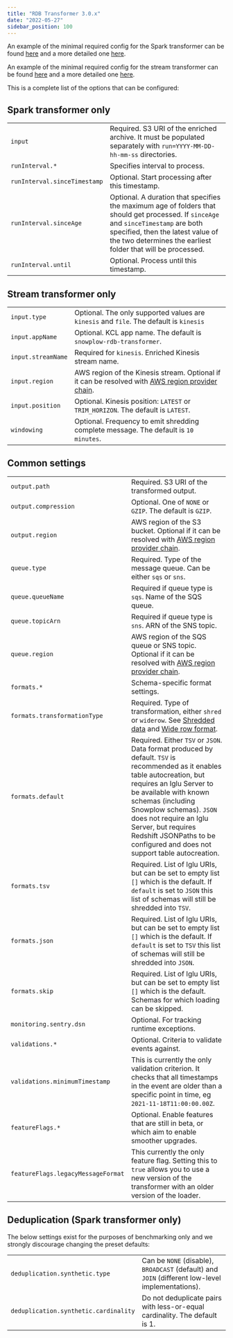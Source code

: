 ```yaml
---
title: "RDB Transformer 3.0.x"
date: "2022-05-27"
sidebar_position: 100
---
```


An example of the minimal required config for the Spark transformer can be found [here](https://github.com/snowplow/snowplow-rdb-loader/blob/master/config/transformer.batch.config.minimal.hocon) and a more detailed one [here](https://github.com/snowplow/snowplow-rdb-loader/blob/master/config/transformer.batch.config.reference.hocon).

An example of the minimal required config for the stream transformer can be found [here](https://github.com/snowplow/snowplow-rdb-loader/blob/master/config/transformer.kinesis.config.minimal.hocon) and a more detailed one [here](https://github.com/snowplow/snowplow-rdb-loader/blob/master/config/transformer.kinesis.config.reference.hocon).

This is a complete list of the options that can be configured:

## **Spark transformer only**

|  |  |
| --- | --- |
| `input` | Required. S3 URI of the enriched archive. It must be populated separately with `run=YYYY-MM-DD-hh-mm-ss` directories. |
| `runInterval.*` | Specifies interval to process. |
| `runInterval.sinceTimestamp` | Optional. Start processing after this timestamp. |
| `runInterval.sinceAge` | Optional. A duration that specifies the maximum age of folders that should get processed. If `sinceAge` and `sinceTimestamp` are both specified, then the latest value of the two determines the earliest folder that will be processed. |
| `runInterval.until` | Optional. Process until this timestamp. |

## **Stream transformer only**

|  |  |
| --- | --- |
| `input.type` | Optional. The only supported values are `kinesis` and `file`. The default is `kinesis` |
| `input.appName` | Optional. KCL app name. The default is `snowplow-rdb-transformer`. |
| `input.streamName` | Required for `kinesis`. Enriched Kinesis stream name. |
| `input.region` | AWS region of the Kinesis stream. Optional if it can be resolved with [AWS region provider chain](https://sdk.amazonaws.com/java/api/latest/software/amazon/awssdk/regions/providers/DefaultAwsRegionProviderChain.html). |
| `input.position` | Optional. Kinesis position: `LATEST` or `TRIM_HORIZON`. The default is `LATEST`. |
| `windowing` | Optional. Frequency to emit shredding complete message. The default is `10 minutes`. |

## **Common settings**

|  |  |
| --- | --- |
| `output.path` | Required. S3 URI of the transformed output. |
| `output.compression` | Optional. One of `NONE` or `GZIP`. The default is `GZIP`. |
| `output.region` | AWS region of the S3 bucket. Optional if it can be resolved with [AWS region provider chain](https://sdk.amazonaws.com/java/api/latest/software/amazon/awssdk/regions/providers/DefaultAwsRegionProviderChain.html). |
| `queue.type` | Required. Type of the message queue. Can be either `sqs` or `sns`. |
| `queue.queueName` | Required if queue type is `sqs`. Name of the SQS queue. |
| `queue.topicArn` | Required if queue type is `sns`. ARN of the SNS topic. |
| `queue.region` | AWS region of the SQS queue or SNS topic. Optional if it can be resolved with [AWS region provider chain](https://sdk.amazonaws.com/java/api/latest/software/amazon/awssdk/regions/providers/DefaultAwsRegionProviderChain.html). |
| `formats.*` | Schema-specific format settings. |
| `formats.transformationType` | Required. Type of transformation, either `shred` or `widerow`. See [Shredded data](/docs/pipeline-components-and-applications/loaders-storage-targets/snowplow-rdb-loader-3-0-0/transforming-enriched-data/index.md#shredded-data) and [Wide row format](/docs/pipeline-components-and-applications/loaders-storage-targets/snowplow-rdb-loader-3-0-0/transforming-enriched-data/index.md#wide-row-format). |
| `formats.default` | Required. Either `TSV` or `JSON`. Data format produced by default. `TSV` is recommended as it enables table autocreation, but requires an Iglu Server to be available with known schemas (including Snowplow schemas). `JSON` does not require an Iglu Server, but requires Redshift JSONPaths to be configured and does not support table autocreation. |
| `formats.tsv` | Required. List of Iglu URIs, but can be set to empty list `[]` which is the default. If `default` is set to `JSON` this list of schemas will still be shredded into `TSV`. |
| `formats.json` | Required. List of Iglu URIs, but can be set to empty list `[]` which is the default. If `default` is set to `TSV` this list of schemas will still be shredded into `JSON`. |
| `formats.skip` | Required. List of Iglu URIs, but can be set to empty list `[]` which is the default. Schemas for which loading can be skipped. |
| `monitoring.sentry.dsn` | Optional. For tracking runtime exceptions. |
| `validations.*` | Optional. Criteria to validate events against. |
| `validations.minimumTimestamp` | This is currently the only validation criterion. It checks that all timestamps in the event are older than a specific point in time, eg `2021-11-18T11:00:00.00Z`. |
| `featureFlags.*` | Optional. Enable features that are still in beta, or which aim to enable smoother upgrades. |
| `featureFlags.legacyMessageFormat` | This currently the only feature flag. Setting this to `true` allows you to use a new version of the transformer with an older version of the loader. |

## **Deduplication (Spark transformer only)**

The below settings exist for the purposes of benchmarking only and we strongly discourage changing the preset defaults:

|  |  |
| --- | --- |
| `deduplication.synthetic.type` | Can be `NONE` (disable), `BROADCAST` (default) and `JOIN` (different low-level implementations). |
| `deduplication.synthetic.cardinality` | Do not deduplicate pairs with less-or-equal cardinality. The default is 1. |
